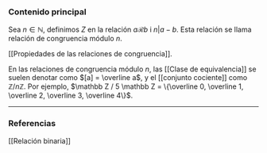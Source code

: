 ### Contenido principal

Sea $n \in \mathbb{N}$, definimos $Z$ en la relación $a \mathcal{R} b$ i $n | a-b$. Esta relación se llama relación de congruencia módulo $n$.

[[Propiedades de las relaciones de congruencia]].

En las relaciones de congruencia módulo $n$, las [[Clase de equivalencia]] se suelen denotar como $[a] = \overline a$, y el [[conjunto cociente]] como $\mathbb Z / n \mathbb Z$. Por ejemplo, $\mathbb Z / 5 \mathbb Z = \{\overline 0, \overline 1, \overline 2, \overline 3, \overline 4\}$.

--- 
### Referencias

[[Relación binaria]]